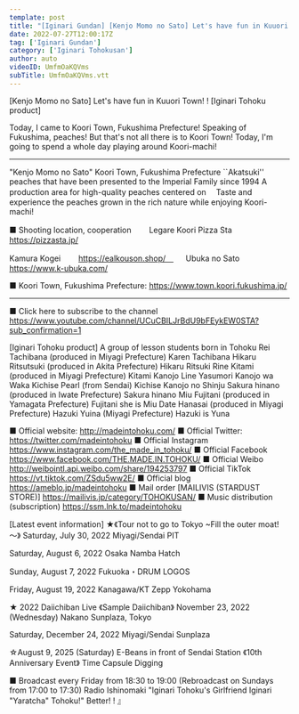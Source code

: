 ```yaml
---
template: post
title: "[Iginari Gundan] [Kenjo Momo no Sato] Let's have fun in Kuuori Town! ! [Iginari Tohoku product]"
date: 2022-07-27T12:00:17Z
tag: ['Iginari Gundan']
category: ['Iginari Tohokusan']
author: auto 
videoID: UmfmOaKQVms
subTitle: UmfmOaKQVms.vtt
---
```

[Kenjo Momo no Sato] Let's have fun in Kuuori Town! ! [Iginari Tohoku product]

Today, I came to Koori Town, Fukushima Prefecture!
Speaking of Fukushima, peaches!
But that's not all there is to Koori Town!
Today, I'm going to spend a whole day playing around Koori-machi!

- - - - - - - - - - - - - - - - - - - - - - - - - - - - - - - - - -
"Kenjo Momo no Sato" Koori Town, Fukushima Prefecture
``Akatsuki'' peaches that have been presented to the Imperial Family since 1994
A production area for high-quality peaches centered on
　Taste and experience the peaches grown in the rich nature while enjoying Koori-machi!

■ Shooting location, cooperation
　　Legare Koori Pizza Sta
　　https://pizzasta.jp/

Kamura Kogei
　　https://ealkouson.shop/　
　
Ubuka no Sato
　　https://www.k-ubuka.com/

■ Koori Town, Fukushima Prefecture: https://www.town.koori.fukushima.jp/
- - - - - - - - - - - - - - - - - - - - - - - - - - - - - - - - - -

■ Click here to subscribe to the channel
https://www.youtube.com/channel/UCuCBILJrBdU9bFEykEW0STA?sub_confirmation=1


[Iginari Tohoku product]
A group of lesson students born in Tohoku
Rei Tachibana (produced in Miyagi Prefecture) Karen Tachibana
Hikaru Ritsutsuki (produced in Akita Prefecture) Hikaru Ritsuki
Rine Kitami (produced in Miyagi Prefecture) Kitami Kanojo Line
Yasumori Kanojo wa Waka
Kichise Pearl (from Sendai) Kichise Kanojo no Shinju
Sakura hinano (produced in Iwate Prefecture) Sakura hinano
Miu Fujitani (produced in Yamagata Prefecture) Fujitani she is Miu
Date Hanasai (produced in Miyagi Prefecture)
Hazuki Yuina (Miyagi Prefecture) Hazuki is Yuna

■ Official website: http://madeintohoku.com/
■ Official Twitter: https://twitter.com/madeintohoku
■ Official Instagram https://www.instagram.com/the_made_in_tohoku/
■ Official Facebook https://www.facebook.com/THE.MADE.IN.TOHOKU/
■ Official Weibo http://weibointl.api.weibo.com/share/194253797
■ Official TikTok https://vt.tiktok.com/ZSdu5ww2E/
■ Official blog https://ameblo.jp/madeintohoku
■ Mail order [MAILIVIS (STARDUST STORE)] https://mailivis.jp/category/TOHOKUSAN/
■ Music distribution (subscription) https://ssm.lnk.to/madeintohoku


[Latest event information]
★《Tour not to go to Tokyo ~Fill the outer moat! ～》
Saturday, July 30, 2022
Miyagi/Sendai PIT

Saturday, August 6, 2022
Osaka Namba Hatch

Sunday, August 7, 2022
Fukuoka・DRUM LOGOS

Friday, August 19, 2022
Kanagawa/KT Zepp Yokohama

★ 2022 Daiichiban Live 《Sample Daiichiban》
November 23, 2022 (Wednesday)
Nakano Sunplaza, Tokyo

Saturday, December 24, 2022
Miyagi/Sendai Sunplaza

☆August 9, 2025 (Saturday) E-Beans in front of Sendai Station
《10th Anniversary Event》 Time Capsule Digging

 
■ Broadcast every Friday from 18:30 to 19:00 (Rebroadcast on Sundays from 17:00 to 17:30)
Radio Ishinomaki "Iginari Tohoku's Girlfriend Iginari "Yaratcha" Tohoku!" Better! ! 』